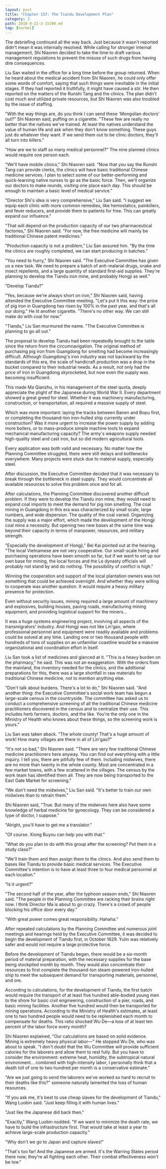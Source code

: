 ```yaml
---
layout: post
title: "Chapter 157: The Tiandu Development Plan"
category: 3
path: 2010-9-22-3-15700.md
tag: [normal]
---
```


The debriefing continued all the way back. Just because it wasn't reported didn't mean it was internally resolved. While calling for stronger internal management, Shi Niaoren decided to take the time to draft various management regulations to prevent the misuse of such drugs from having dire consequences.

Liu San waited in the office for a long time before the group returned. When he heard about the medical accident from Shi Niaoren, he could only offer some words of comfort, saying that such things were inevitable in the initial stages. If they had reported it truthfully, it might have caused a stir. He then reported on the matters of the Runshi Tang and the clinics. The plan didn't cost much and utilized private resources, but Shi Niaoren was also troubled by the issue of staffing.

"With the way things are, do you think I can send these 'Mongolian doctors' out?" Shi Niaoren said, puffing on a cigarette. "These few are really no better than the natives we've trained. At least the natives understand the value of human life and ask when they don't know something. These guys just do whatever they want. If we send them out to be clinic doctors, they'll all turn into killers."

"How are we to staff so many medical personnel?" The nine planned clinics would require one person each.

"We'll have mobile clinics," Shi Niaoren said. "Now that you say the Runshi Tang can provide clerks, the clinics will have basic traditional Chinese medicine services. I plan to select some of our better-performing and quick-learning native nurses to go as the basic force. Then, we'll organize our doctors to make rounds, visiting one place each day. This should be enough to maintain a basic level of medical service."

"Director Shi's idea is very comprehensive," Liu San said. "I suggest we equip each clinic with more common remedies, like hemostatics, painkillers, and fever reducers, and provide them to patients for free. This can greatly expand our influence."

"That will depend on the production capacity of our two pharmaceutical factories," Shi Niaoren said. "For now, the free medicine will mainly be traditional Chinese patent medicines."

"Production capacity is not a problem," Liu San assured him. "By the time the clinics are roughly completed, we can start producing in batches."

"You need to hurry," Shi Niaoren said. "The Executive Committee has given us a new task. We need to prepare a batch of anti-malarial drugs, snake and insect repellents, and a large quantity of standard first-aid supplies. They're planning to develop the Tiandu iron mine, and probably Hongji as well."

"Develop Tiandu?"

"Yes, because we're always short on iron," Shi Niaoren said, having attended the Executive Committee meeting. "Let's put it this way: the price of pig iron in Guangdong has risen by 100% in the past year, and that's all our doing." He lit another cigarette. "There's no other way. We can still make do with coal for now."

"Tiandu," Liu San murmured the name. "The Executive Committee is planning to go all out."

The proposal to develop Tiandu had been repeatedly brought to the table since the return from the circumnavigation. The original method of purchasing pig iron from Guangdong for smelting had become increasingly difficult. Although Guangdong's iron industry was not backward by the standards of this era, the scale of handicraft production was a drop in the bucket compared to their industrial needs. As a result, not only had the price of iron in Guangdong skyrocketed, but now even the supply was becoming insufficient.

This made Ma Qianzhu, in his management of the steel quota, deeply appreciate the plight of the Japanese during World War II. Every department showed a great greed for steel. Whether it was machinery manufacturing, construction, or transportation, all required a massive supply of steel.

Which was more important: laying the tracks between Bairen and Bopu first, or completing the thousand-ton iron-hulled ship currently under construction? Was it more urgent to increase the power supply by adding more boilers, or to mass-produce simple machine tools to expand mechanical manufacturing capacity? The army's weapons supply needed high-quality steel and cast iron, but so did modern agricultural tools.

Every application was both valid and necessary. No matter how the Planning Committee struggled, there were still delays and bottlenecks everywhere. Many projects were stuck due to material supply, especially steel.

After discussion, the Executive Committee decided that it was necessary to break through the bottleneck in steel supply. They would concentrate all available resources to solve this problem once and for all.

After calculations, the Planning Committee discovered another difficult problem. If they were to develop the Tiandu iron mine, they would need to expand coal imports to meet the demand for pig iron smelting. The coal mining in Guangdong in this era was characterized by small scale, large numbers, and wide dispersion. The quality of the coal varied. Organizing the supply was a major effort, which made the development of the Hongji coal mine a necessity. But opening two new bases at the same time was beyond their capacity in terms of manpower, resources, and military strength.

"Especially the development of Hongji," Bei Kai pointed out at the hearing. "The local Vietnamese are not very cooperative. Our small-scale hiring and purchasing operations have been smooth so far, but if we want to set up our own base for mining, the local forces and the Le dynasty officials will probably not stand by and do nothing. The possibility of conflict is high."

Winning the cooperation and support of the local plantation owners was not something that could be achieved overnight. And whether they were willing to cooperate was another question. It would require a heavy military presence for protection.

Even without security issues, mining required a large amount of machinery and explosives, building houses, paving roads, manufacturing mining equipment, and providing logistical support for the miners...

It was a huge systems engineering project, involving all aspects of the transmigrators' industry. And Hongji was not like Lin'gao, where professional personnel and equipment were readily available and problems could be solved at any time. Landing one or two thousand people with hundreds of tons of supplies on an unfamiliar coastline would be a massive organizational and coordination effort in itself.

Liu San took a list of medicines and glanced at it. "This is a heavy burden on the pharmacy," he said. This was not an exaggeration. With the orders from the mainland, the inventory needed for the clinics, and the additional preparations for this, there was a large shortfall in raw materials for traditional Chinese medicine, not to mention anything else.

"Don't talk about burdens. There's a lot to do," Shi Niaoren said. "And another thing: the Executive Committee's social work team has begun a large-scale census in the countryside. The committee has asked us to conduct a comprehensive screening of all the traditional Chinese medicine practitioners discovered in the census and to centralize their use. This includes herb farmers, doctors, and the like. You're the only one in the Ministry of Health who knows about these things, so the screening work is yours."

Liu San was taken aback. "The whole county! That's a huge amount of work! How many villages are there in all of Lin'gao?"

"It's not so bad," Shi Niaoren said. "There are very few traditional Chinese medicine practitioners here anyway. You can find out everything with a little inquiry. I tell you, there are pitifully few of them. Including midwives, there are no more than twenty in the whole county. Most are concentrated in a few market towns, with a few scattered in the villages. The census by the work team has identified them all. They are now being transported to the East Gate Market for screening."

"We don't need the midwives," Liu San said. "It's better to train our own midwives than to retrain them."

Shi Niaoren said, "True. But many of the midwives here also have some knowledge of herbal medicine for gynecology. They can be considered a type of doctor, I suppose."

"Alright, you'll have to get me a translator."

"Of course. Xiong Buyou can help you with that."

"What do you plan to do with this group after the screening? Put them in a study class?"

"We'll train them and then assign them to the clinics. And also send them to bases like Tiandu to provide basic medical services. The Executive Committee's intention is to have at least three to four medical personnel at each location."

"Is it urgent?"

"The second half of the year, after the typhoon season ends," Shi Niaoren said. "The people in the Planning Committee are racking their brains right now. I think Director Ma is about to go crazy. There's a crowd of people blocking his office door every day."

"With great power comes great responsibility. Hahaha."

After repeated calculations by the Planning Committee and numerous joint meetings and hearings held by the Executive Committee, it was decided to begin the development of Tiandu first, in October 1629. Yulin was relatively safer and would not require a large protective force.

Before the development of Tiandu began, there would be a six-month period of material preparation, with the necessary supplies for the base being stockpiled month by month. They would also concentrate their resources to first complete the thousand-ton steam-powered iron-hulled ship to meet the subsequent demand for transporting materials, personnel, and ore.

According to calculations, for the development of Tiandu, the first batch would require the transport of at least five hundred able-bodied young men to the shore for basic civil engineering, construction of a pier, roads, and basic mining facilities. Another five hundred would then be transported for mining operations. According to the Ministry of Health's estimates, at least one to two hundred people would need to be replenished each month to compensate for deaths. This ratio shocked Wu De—a loss of at least ten percent of the labor force every month?

Shi Niaoren explained, "Our calculations are based on solid evidence. Mining is extremely heavy physical labor—" He stopped Wu De, who was about to speak. "I don't doubt that the Wu Committee will provide sufficient calories for the laborers and allow them to rest fully. But you have to consider the environment: extreme heat, humidity, the subtropical natural environment... combined with high-intensity labor, I personally think that a death toll of one to two hundred per month is a conservative estimate."

"Are we just going to send the laborers we've worked so hard to recruit to their deaths like this?" someone naturally lamented the loss of human resources.

"If you ask me, it's best to use cheap slaves for the development of Tiandu," Wang Luobin said. "Just keep filling it with human lives."

"Just like the Japanese did back then."

"Exactly," Wang Luobin nodded. "If we want to minimize the death rate, we have to build the infrastructure first. That would take at least a year to achieve large-scale production capacity."

"Why don't we go to Japan and capture slaves!"

"That's too far! And the Japanese are armed. It's the Warring States period there now; they're all fighting each other. Their combat effectiveness won't be low."